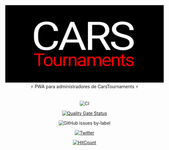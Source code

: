 <div align="center">
  <img src="./src/assets/images/banner.png">
</div>
<div align="center">
  ⚡️ PWA para administradores de CarsTournaments ⚡️
</div>
<br />
<div align="center">

![CI](https://github.com/carsTournaments/admin/actions/workflows/ci.yml/badge.svg)

[![Quality Gate Status](https://sonarcloud.io/api/project_badges/measure?project=carsTournaments_admin&metric=alert_status)](https://sonarcloud.io/summary/new_code?id=carsTournaments_admin)

![GitHub issues by-label](https://img.shields.io/github/issues/carstournaments/admin/bug?label=Bugs&style=plastic)

[![Twitter](https://img.shields.io/twitter/follow/CarsTournaments)](https://twitter.com/CarsTournaments)

[![HitCount](https://hits.dwyl.com/carsTournaments/admin.svg?style=flat-square)](http://hits.dwyl.com/josexs/carsTournaments-admin)

</div>

